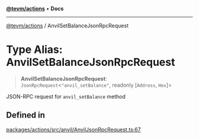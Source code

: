 [**@tevm/actions**](../README.md) • **Docs**

***

[@tevm/actions](../globals.md) / AnvilSetBalanceJsonRpcRequest

# Type Alias: AnvilSetBalanceJsonRpcRequest

> **AnvilSetBalanceJsonRpcRequest**: `JsonRpcRequest`\<`"anvil_setBalance"`, readonly [`Address`, `Hex`]\>

JSON-RPC request for `anvil_setBalance` method

## Defined in

[packages/actions/src/anvil/AnvilJsonRpcRequest.ts:67](https://github.com/evmts/tevm-monorepo/blob/main/packages/actions/src/anvil/AnvilJsonRpcRequest.ts#L67)
